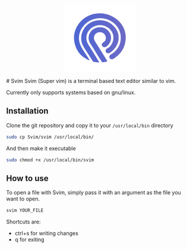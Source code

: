 <p align="center">
  <img src="https://raw.githubusercontent.com/Xzandyaxiz/Svim/main/images/icon.png" alt="Logo">
</p>
# Svim
Svim (Super vim) is a terminal based text editor similar to vim.

Currently only supports systems based on gnu/linux.

## Installation
Clone the git repository and copy it to your `/usr/local/bin` directory

```bash
sudo cp Svim/svim /usr/local/bin/
```
And then make it executable
```bash
sudo chmod +x /usr/local/bin/svim
```

## How to use
To open a file with Svim, simply pass it with an argument as the file you want to open.
```bash
svim YOUR_FILE
```

Shortcuts are:
* ctrl+s for writing changes
* q for exiting
